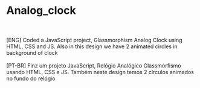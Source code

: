 # Analog_clock
<br>
<br>
[ENG] Coded a JavaScript project, Glassmorphism Analog Clock using HTML, CSS and JS. Also in this design we have 2 animated circles in background of clock
<br>
<br>
[PT-BR] Finz um projeto JavaScript, Relógio Analógico Glassmorfismo usando HTML, CSS e JS. Também neste design temos 2 círculos animados no fundo do relógio
